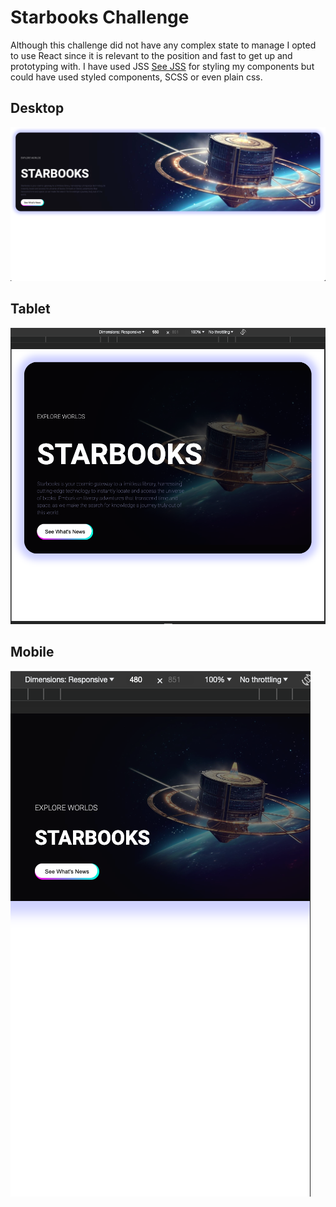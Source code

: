 # Starbooks Challenge 

Although this challenge did not have any complex state to manage I opted to use React since it is relevant to the position and fast to get up and prototyping with. I have used JSS [See JSS](https://cssinjs.org/react-jss/?v=v10.10.0) for styling my components but could have used styled components, SCSS or even plain css. 

## Desktop
![Desktop view](/README_assets/desktop.png)

## Tablet
![Tablet view](/README_assets/tablet.png)

## Mobile
![Mobile view](/README_assets/mobile.png)